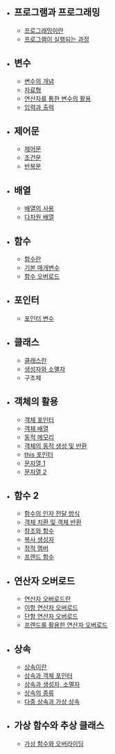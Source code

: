 

+ ## 프로그램과 프로그래밍
  + [프로그래밍이란](https://github.com/Hongyoosung/Cpp-Basic/blob/master/Program/programming/programming.md)
  + [프로그램이 실행되는 과정](https://github.com/Hongyoosung/Cpp-Basic/blob/master/Program/programming/programcreate.md)



+ ## 변수
  + [변수의 개념](https://github.com/Hongyoosung/Cpp-Basic/blob/master/Value/Valuable.md)
  + [자료형](https://github.com/Hongyoosung/Cpp-Basic/blob/master/Value/Data%20types.md)
  + [연산자를 통한 변수의 활용](https://github.com/Hongyoosung/Cpp-Basic/blob/master/Value/Operator.md)
  + [입력과 출력](https://github.com/Hongyoosung/Cpp-Basic/blob/master/Value/Inputs%20and%20outputs.md)
  
  
+ ## 제어문
  + [제어문](https://github.com/Hongyoosung/Cpp-Basic/blob/master/Control/Control%20Statement.md)
  + [조건문](https://github.com/Hongyoosung/Cpp-Basic/blob/master/Control/Conditional%20statement.md)
  + [반복문](https://github.com/Hongyoosung/Cpp-Basic/blob/master/Control/Iteration.md)

+ ## 배열
  + [배열의 사용](https://github.com/Hongyoosung/Cpp-Basic/blob/master/Array/useArray.md)
  + [다차원 배열](https://github.com/Hongyoosung/Cpp-Basic/blob/master/Array/useArray2.md)
  
+ ## 함수
  + [함수란](https://github.com/Hongyoosung/Cpp-Basic/blob/master/function/func.md)
  + [기본 매개변수](https://github.com/Hongyoosung/Cpp-Basic/blob/master/function/func2.md)
  + [함수 오버로드](https://github.com/Hongyoosung/Cpp-Basic/blob/master/function/func3.md)

+ ## 포인터
  + [포인터 변수](https://github.com/Hongyoosung/Cpp-Basic/tree/master/Pointer)
  
  
+ ## 클래스
  + [클래스란](https://github.com/Hongyoosung/Cpp-Basic/blob/master/Class/WhatClass.md)
  + [생성자와 소멸자](https://github.com/Hongyoosung/Cpp-Basic/blob/master/Class/Constructor-Destructor.md)
  + 구조체
  
+ ## 객체의 활용
  + [객체 포인터](https://github.com/Hongyoosung/Cpp-Basic/blob/master/ObjectPointer/WhatObjectPointer.md)
  + [객체 배열](https://github.com/Hongyoosung/Cpp-Basic/blob/master/ObjectPointer/ObjectArray.md)
  + [동적 메모리](https://github.com/Hongyoosung/Cpp-Basic/blob/master/ObjectPointer/Dynamic%20Memory.md)
  + [객체의 동적 생성 및 반환](https://github.com/Hongyoosung/Cpp-Basic/blob/master/ObjectPointer/Object%20And%20Dynamic%20Memory.md)
  + [this 포인터](https://github.com/Hongyoosung/Cpp-Basic/blob/master/ObjectPointer/thisPointer.md)
  + [문자열 1](https://github.com/Hongyoosung/Cpp-Basic/blob/master/ObjectPointer/String.md)
  + [문자열 2](https://github.com/Hongyoosung/Cpp-Basic/blob/master/ObjectPointer/String2.md)
  
+ ## 함수 2
  + [함수의 인자 전달 방식](https://github.com/Hongyoosung/Cpp-Basic/blob/master/Function2/Argument%20Passing.md)
  + [객체 치환 및 객체 반환](https://github.com/Hongyoosung/Cpp-Basic/blob/master/Function2/Object%20Substitution.md)
  + [참조와 함수](https://github.com/Hongyoosung/Cpp-Basic/blob/master/Function2/Reference%20And%20Fuction.md)
  + [복사 생성자](https://github.com/Hongyoosung/Cpp-Basic/blob/master/Function2/Copy%20Constructor.md)
  + [정적 멤버](https://github.com/Hongyoosung/Cpp-Basic/blob/master/Function2/Static%20Member.md)
  + [프렌드 함수](https://github.com/Hongyoosung/Cpp-Basic/blob/master/Function2/Friends%20Function.md)
  
+ ## 연산자 오버로드
  + [연산자 오버로드란](https://github.com/Hongyoosung/Cpp-Basic/blob/master/OperatorOverload/What%20is%20OO.md)
  + [이항 연산자 오버로드](https://github.com/Hongyoosung/Cpp-Basic/blob/master/OperatorOverload/Binary%20OO.md)
  + [단항 연산자 오버로드](https://github.com/Hongyoosung/Cpp-Basic/blob/master/OperatorOverload/Unary%20Operator.md)
  + [프렌드를 활용한 연산자 오버로드](https://github.com/Hongyoosung/Cpp-Basic/blob/master/OperatorOverload/Friends%20OO.md)
  
+ ## 상속
  + [상속이란](https://github.com/Hongyoosung/Cpp-Basic/blob/master/Inheritance/What%20Inheritance.md)
  + [상속과 객체 포인터](https://github.com/Hongyoosung/Cpp-Basic/blob/master/Inheritance/Inheritance%20And%20Objectpointer.md)
  + [상속과 생성자, 소멸자](https://github.com/Hongyoosung/Cpp-Basic/blob/master/Inheritance/Protected.md)
  + [상속의 종류](https://github.com/Hongyoosung/Cpp-Learning/blob/master/Inheritance/Types%20of%20inheritance.md)
  + [다중 상속과 가상 상속](https://github.com/Hongyoosung/Cpp-Learning/blob/master/Inheritance/Multiple%20Inheritance.md)
  
  
+ ## 가상 함수와 추상 클래스
  + [가상 함수와 오버라이딩](https://github.com/Hongyoosung/Cpp-Learning/blob/master/Virtual%20Functions/Virtual%20Functions%20And%20Overriding.md)
  
  

